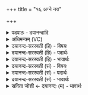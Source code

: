 +++
title = "१६ अग्ने नय"

+++
<details><summary>पदपाठः - दयानन्दादि</summary>

अग्ने॑। नय॑। सु॒पथेति॑ सु॒ऽपथा॑। रा॒ये। अ॒स्मान्। विश्वा॑नि। दे॒व॒। व॒युना॑नि। वि॒द्वान्। यु॒यो॒धि। अ॒स्मत्। जु॒हु॒रा॒णम्। एनः॑। भूयि॑ष्ठाम्। ते॒। नम॑ऽउक्ति॒मिति॒ नमः॑ऽउक्तिम्। वि॒धे॒म॒। १६।
</details>

<details><summary>अधिमन्त्रम् (VC)</summary>

- आत्मा देवता
- दीर्घतमा ऋषिः
- निचृत्त्रिष्टुप्
- धैवतः
</details>

<details><summary>दयानन्द-सरस्वती (हि) - विषयः</summary>

ईश्वर किन मनुष्यों पर कृपा करता है, इस विषय को अगले मन्त्र में कहा है ॥
</details>

<details><summary>दयानन्द-सरस्वती (हि) - पदार्थः</summary>

पदार्थान्वयभाषाः -  हे (देव) दिव्यरूप (अग्ने) प्रकाशस्वरूप करुणामय जगदीश्वर ! जिस से हम लोग (ते) आपके लिये (भूयिष्ठाम्) अधिकतर (नमउक्तिम्) सत्कारपूर्वक प्रशंसा का (विधेम) सेवन करें, इससे (विद्वान्) सबको जाननेवाले आप (अस्मत्) हम लोगों से (जुहुराणम्) कुटिलतारूप (एनः) पापाचरण को (युयोधि) पृथक् कीजिये, (अस्मान्) हम जीवों को (राये) विज्ञान, धन वा धन से हुए सुख के लिये (सुपथा) धर्मानुकूल मार्ग से (विश्वानि) समस्त (वयुनानि) प्रशस्त ज्ञानों को (नय) प्राप्त कीजिये ॥१६ ॥
</details>

<details><summary>दयानन्द-सरस्वती (हि) - भावार्थः</summary>

भावार्थभाषाः -  जो सत्यभाव से परमेश्वर की उपासना करते, यथाशक्ति उसकी आज्ञा का पालन करते और सर्वोपरि सत्कार के योग्य परमात्मा को मानते हैं, उनको दयालु ईश्वर पापाचरण मार्ग से पृथक् कर धर्मयुक्त मार्ग में चला के विज्ञान देकर धर्म, अर्थ, काम और मोक्ष को सिद्ध करने के लिये समर्थ करता है, इससे एक अद्वितीय ईश्वर को छोड़ किसी की उपासना कदापि न करें ॥१६ ॥
</details>

<details><summary>दयानन्द-सरस्वती (सं) - विषयः</summary>

ईश्वरः काननुगृह्णातीत्याह ॥
</details>

<details><summary>दयानन्द-सरस्वती (सं) - पदार्थः</summary>

पदार्थान्वयभाषाः -  हे देवाग्ने परमेश्वर ! यतो वयं ते भूयिष्ठां नमउक्तिं विधेम तस्माद् विद्वांस्त्वमस्मज्जुहुराणमेनो युयोध्यस्मान् राये सुपथा विश्वानि वयुनानि नय प्रापय ॥१६ ॥
</details>

<details><summary>दयानन्द-सरस्वती (सं) - भावार्थः</summary>

भावार्थभाषाः -  ये सत्यभावेन परमेश्वरमुपासते यथासामर्थ्यं तदाज्ञां पालयन्ति, सर्वोपरि सत्कर्त्तव्यं परमात्मानं मन्यन्ते, तान् दयालुरीश्वरः पापाचरणमार्गात् पृथक्कृत्य धर्म्यमार्गे चालयित्वा विज्ञानं दत्वा धर्मार्थकाममोक्षान् साद्धुं समर्थान् करोति, तस्मात् सर्वं एकमद्वितीयमीश्वरं विहाय कस्याप्युपासनं कदाचिन्नैव कुर्य्युः ॥१६ ॥
</details>

<details><summary>सविता जोशी ← दयानन्दः (म) - भावार्थः</summary>

भावार्थभाषाः -  जे सत्यभावनेने परमेश्वराची उपासना करतात व यथाशक्ती त्याच्या आज्ञेचे पालन करतात. परमेश्वराबद्दल सर्व प्रकारे श्रद्धा बाळगतात तेव्हा दयाळू परमेश्वर त्यांना पापाचरणाच्या मार्गापासून दूर करून धर्मयुक्त मार्गाकडे वळवून ज्ञान देतो व धर्म, अर्थ, काम, मोक्ष सिद्ध करण्यास समर्थ करतो. त्यामुळे एका अद्वितीय ईश्वराला सोडून इतर कोणाचीही उपासना करू नये.
</details>